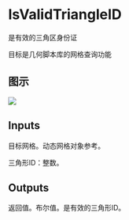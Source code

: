 # IsValidTriangleID

是有效的三角区身份证

目标是几何脚本库的网格查询功能

## 图示

![]($-20221218-19121399.png)

## Inputs

目标网格。动态网格对象参考。

三角形ID：整数。  

## Outputs

返回值。布尔值。是有效的三角形ID。
